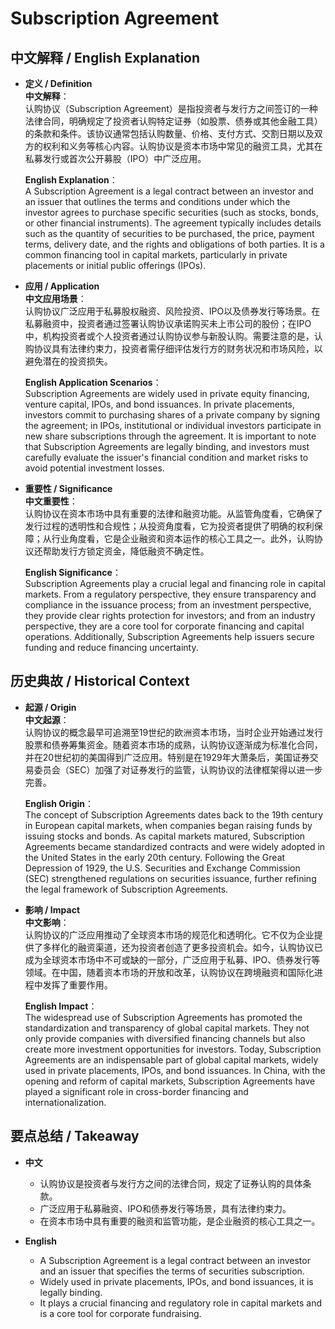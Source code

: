 # Subscription Agreement

## 中文解释 / English Explanation

* **定义 / Definition**  
  **中文解释**：  
  认购协议（Subscription Agreement）是指投资者与发行方之间签订的一种法律合同，明确规定了投资者认购特定证券（如股票、债券或其他金融工具）的条款和条件。该协议通常包括认购数量、价格、支付方式、交割日期以及双方的权利和义务等核心内容。认购协议是资本市场中常见的融资工具，尤其在私募发行或首次公开募股（IPO）中广泛应用。  

  **English Explanation**：  
  A Subscription Agreement is a legal contract between an investor and an issuer that outlines the terms and conditions under which the investor agrees to purchase specific securities (such as stocks, bonds, or other financial instruments). The agreement typically includes details such as the quantity of securities to be purchased, the price, payment terms, delivery date, and the rights and obligations of both parties. It is a common financing tool in capital markets, particularly in private placements or initial public offerings (IPOs).

* **应用 / Application**  
  **中文应用场景**：  
  认购协议广泛应用于私募股权融资、风险投资、IPO以及债券发行等场景。在私募融资中，投资者通过签署认购协议承诺购买未上市公司的股份；在IPO中，机构投资者或个人投资者通过认购协议参与新股认购。需要注意的是，认购协议具有法律约束力，投资者需仔细评估发行方的财务状况和市场风险，以避免潜在的投资损失。  

  **English Application Scenarios**：  
  Subscription Agreements are widely used in private equity financing, venture capital, IPOs, and bond issuances. In private placements, investors commit to purchasing shares of a private company by signing the agreement; in IPOs, institutional or individual investors participate in new share subscriptions through the agreement. It is important to note that Subscription Agreements are legally binding, and investors must carefully evaluate the issuer's financial condition and market risks to avoid potential investment losses.

* **重要性 / Significance**  
  **中文重要性**：  
  认购协议在资本市场中具有重要的法律和融资功能。从监管角度看，它确保了发行过程的透明性和合规性；从投资角度看，它为投资者提供了明确的权利保障；从行业角度看，它是企业融资和资本运作的核心工具之一。此外，认购协议还帮助发行方锁定资金，降低融资不确定性。  

  **English Significance**：  
  Subscription Agreements play a crucial legal and financing role in capital markets. From a regulatory perspective, they ensure transparency and compliance in the issuance process; from an investment perspective, they provide clear rights protection for investors; and from an industry perspective, they are a core tool for corporate financing and capital operations. Additionally, Subscription Agreements help issuers secure funding and reduce financing uncertainty.

## 历史典故 / Historical Context

* **起源 / Origin**  
  **中文起源**：  
  认购协议的概念最早可追溯至19世纪的欧洲资本市场，当时企业开始通过发行股票和债券筹集资金。随着资本市场的成熟，认购协议逐渐成为标准化合同，并在20世纪初的美国得到广泛应用。特别是在1929年大萧条后，美国证券交易委员会（SEC）加强了对证券发行的监管，认购协议的法律框架得以进一步完善。  

  **English Origin**：  
  The concept of Subscription Agreements dates back to the 19th century in European capital markets, when companies began raising funds by issuing stocks and bonds. As capital markets matured, Subscription Agreements became standardized contracts and were widely adopted in the United States in the early 20th century. Following the Great Depression of 1929, the U.S. Securities and Exchange Commission (SEC) strengthened regulations on securities issuance, further refining the legal framework of Subscription Agreements.

* **影响 / Impact**  
  **中文影响**：  
  认购协议的广泛应用推动了全球资本市场的规范化和透明化。它不仅为企业提供了多样化的融资渠道，还为投资者创造了更多投资机会。如今，认购协议已成为全球资本市场中不可或缺的一部分，广泛应用于私募、IPO、债券发行等领域。在中国，随着资本市场的开放和改革，认购协议在跨境融资和国际化进程中发挥了重要作用。  

  **English Impact**：  
  The widespread use of Subscription Agreements has promoted the standardization and transparency of global capital markets. They not only provide companies with diversified financing channels but also create more investment opportunities for investors. Today, Subscription Agreements are an indispensable part of global capital markets, widely used in private placements, IPOs, and bond issuances. In China, with the opening and reform of capital markets, Subscription Agreements have played a significant role in cross-border financing and internationalization.

## 要点总结 / Takeaway

* **中文**  
  - 认购协议是投资者与发行方之间的法律合同，规定了证券认购的具体条款。  
  - 广泛应用于私募融资、IPO和债券发行等场景，具有法律约束力。  
  - 在资本市场中具有重要的融资和监管功能，是企业融资的核心工具之一。  

* **English**  
  - A Subscription Agreement is a legal contract between an investor and an issuer that specifies the terms of securities subscription.  
  - Widely used in private placements, IPOs, and bond issuances, it is legally binding.  
  - It plays a crucial financing and regulatory role in capital markets and is a core tool for corporate fundraising.